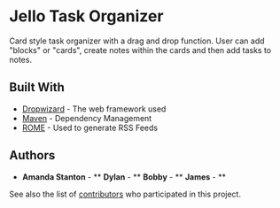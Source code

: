 # Jello Task Organizer

Card style task organizer with a drag and drop function. User can add "blocks" or "cards", create notes within the cards and then add tasks to notes. 


## Built With

* [Dropwizard](http://www.dropwizard.io/1.0.2/docs/) - The web framework used
* [Maven](https://maven.apache.org/) - Dependency Management
* [ROME](https://rometools.github.io/rome/) - Used to generate RSS Feeds


## Authors

* **Amanda Stanton** - **
**Dylan** - **
**Bobby** - **
**James** - **

See also the list of [contributors](https://github.com/your/project/contributors) who participated in this project.

